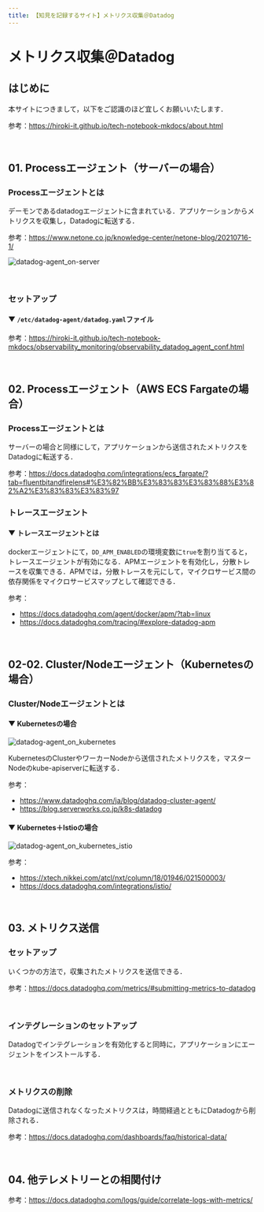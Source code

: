 ```yaml
---
title: 【知見を記録するサイト】メトリクス収集＠Datadog
---
```


# メトリクス収集＠Datadog

## はじめに

本サイトにつきまして，以下をご認識のほど宜しくお願いいたします．

参考：https://hiroki-it.github.io/tech-notebook-mkdocs/about.html

<br>

## 01. Processエージェント（サーバーの場合）

### Processエージェントとは

デーモンであるdatadogエージェントに含まれている．アプリケーションからメトリクスを収集し，Datadogに転送する．

参考：https://www.netone.co.jp/knowledge-center/netone-blog/20210716-1/

![datadog-agent_on-server](https://raw.githubusercontent.com/hiroki-it/tech-notebook/master/images/datadog-agent_on-server.png)

<br>

### セットアップ

#### ▼ ```/etc/datadog-agent/datadog.yaml```ファイル

参考：https://hiroki-it.github.io/tech-notebook-mkdocs/observability_monitoring/observability_datadog_agent_conf.html

<br>

## 02. Processエージェント（AWS ECS Fargateの場合）

### Processエージェントとは

サーバーの場合と同様にして，アプリケーションから送信されたメトリクスをDatadogに転送する．

参考：https://docs.datadoghq.com/integrations/ecs_fargate/?tab=fluentbitandfirelens#%E3%82%BB%E3%83%83%E3%83%88%E3%82%A2%E3%83%83%E3%83%97

### トレースエージェント

#### ▼ トレースエージェントとは

dockerエージェントにて，```DD_APM_ENABLED```の環境変数に```true```を割り当てると，トレースエージェントが有効になる．APMエージェントを有効化し，分散トレースを収集できる．APMでは，分散トレースを元にして，マイクロサービス間の依存関係をマイクロサービスマップとして確認できる．

参考：

- https://docs.datadoghq.com/agent/docker/apm/?tab=linux
- https://docs.datadoghq.com/tracing/#explore-datadog-apm

<br>

## 02-02. Cluster/Nodeエージェント（Kubernetesの場合）

### Cluster/Nodeエージェントとは

#### ▼ Kubernetesの場合

![datadog-agent_on_kubernetes](https://raw.githubusercontent.com/hiroki-it/tech-notebook/master/images/datadog-agent_on_kubernetes.png)

KubernetesのClusterやワーカーNodeから送信されたメトリクスを，マスターNodeのkube-apiserverに転送する．

参考：

- https://www.datadoghq.com/ja/blog/datadog-cluster-agent/
- https://blog.serverworks.co.jp/k8s-datadog

#### ▼ Kubernetes＋Istioの場合

![datadog-agent_on_kubernetes_istio](https://raw.githubusercontent.com/hiroki-it/tech-notebook/master/images/datadog-agent_on_kubernetes_istio.png)

参考：

- https://xtech.nikkei.com/atcl/nxt/column/18/01946/021500003/
- https://docs.datadoghq.com/integrations/istio/

<br>

## 03. メトリクス送信

### セットアップ

いくつかの方法で，収集されたメトリクスを送信できる．

参考：https://docs.datadoghq.com/metrics/#submitting-metrics-to-datadog

<br>

### インテグレーションのセットアップ

Datadogでインテグレーションを有効化すると同時に，アプリケーションにエージェントをインストールする．

<br>

### メトリクスの削除

Datadogに送信されなくなったメトリクスは，時間経過とともにDatadogから削除される．

参考：https://docs.datadoghq.com/dashboards/faq/historical-data/

<br>

## 04. 他テレメトリーとの相関付け

参考：https://docs.datadoghq.com/logs/guide/correlate-logs-with-metrics/
